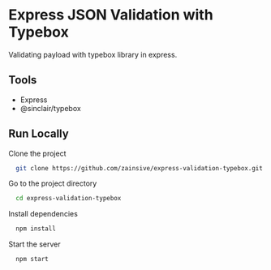 # Express JSON Validation with Typebox

Validating payload with typebox library in express.

## Tools

- Express
- @sinclair/typebox

## Run Locally

Clone the project

```bash
  git clone https://github.com/zainsive/express-validation-typebox.git
```

Go to the project directory

```bash
  cd express-validation-typebox
```

Install dependencies

```bash
  npm install
```

Start the server

```bash
  npm start
```
